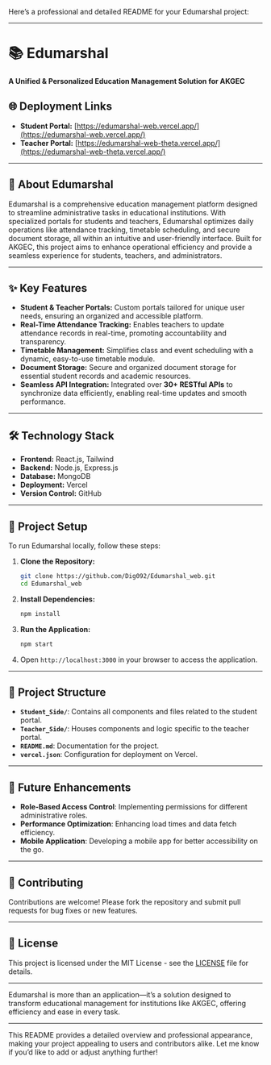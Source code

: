 Here’s a professional and detailed README for your Edumarshal project:

---

# 📚 Edumarshal

**A Unified & Personalized Education Management Solution for AKGEC**

## 🌐 Deployment Links

- **Student Portal:** [https://edumarshal-web.vercel.app/](https://edumarshal-web.vercel.app/)
- **Teacher Portal:** [https://edumarshal-web-theta.vercel.app/](https://edumarshal-web-theta.vercel.app/)

---

## 📖 About Edumarshal

Edumarshal is a comprehensive education management platform designed to streamline administrative tasks in educational institutions. With specialized portals for students and teachers, Edumarshal optimizes daily operations like attendance tracking, timetable scheduling, and secure document storage, all within an intuitive and user-friendly interface. Built for AKGEC, this project aims to enhance operational efficiency and provide a seamless experience for students, teachers, and administrators.

---

## ✨ Key Features

- **Student & Teacher Portals:** Custom portals tailored for unique user needs, ensuring an organized and accessible platform.
- **Real-Time Attendance Tracking:** Enables teachers to update attendance records in real-time, promoting accountability and transparency.
- **Timetable Management:** Simplifies class and event scheduling with a dynamic, easy-to-use timetable module.
- **Document Storage:** Secure and organized document storage for essential student records and academic resources.
- **Seamless API Integration:** Integrated over **30+ RESTful APIs** to synchronize data efficiently, enabling real-time updates and smooth performance.

---

## 🛠️ Technology Stack

- **Frontend:** React.js, Tailwind
- **Backend:** Node.js, Express.js
- **Database:** MongoDB
- **Deployment:** Vercel
- **Version Control:** GitHub

---

## 🚀 Project Setup

To run Edumarshal locally, follow these steps:

1. **Clone the Repository:**
   ```bash
   git clone https://github.com/Dig092/Edumarshal_web.git
   cd Edumarshal_web
   ```

2. **Install Dependencies:**
   ```bash
   npm install
   ```

3. **Run the Application:**
   ```bash
   npm start
   ```

4. Open `http://localhost:3000` in your browser to access the application.

---

## 📂 Project Structure

- **`Student_Side/`**: Contains all components and files related to the student portal.
- **`Teacher_Side/`**: Houses components and logic specific to the teacher portal.
- **`README.md`**: Documentation for the project.
- **`vercel.json`**: Configuration for deployment on Vercel.

---

## 🌱 Future Enhancements

- **Role-Based Access Control**: Implementing permissions for different administrative roles.
- **Performance Optimization**: Enhancing load times and data fetch efficiency.
- **Mobile Application**: Developing a mobile app for better accessibility on the go.

---

## 🤝 Contributing

Contributions are welcome! Please fork the repository and submit pull requests for bug fixes or new features.

---

## 📄 License

This project is licensed under the MIT License - see the [LICENSE](LICENSE) file for details.

---

Edumarshal is more than an application—it’s a solution designed to transform educational management for institutions like AKGEC, offering efficiency and ease in every task.

--- 

This README provides a detailed overview and professional appearance, making your project appealing to users and contributors alike. Let me know if you’d like to add or adjust anything further!
